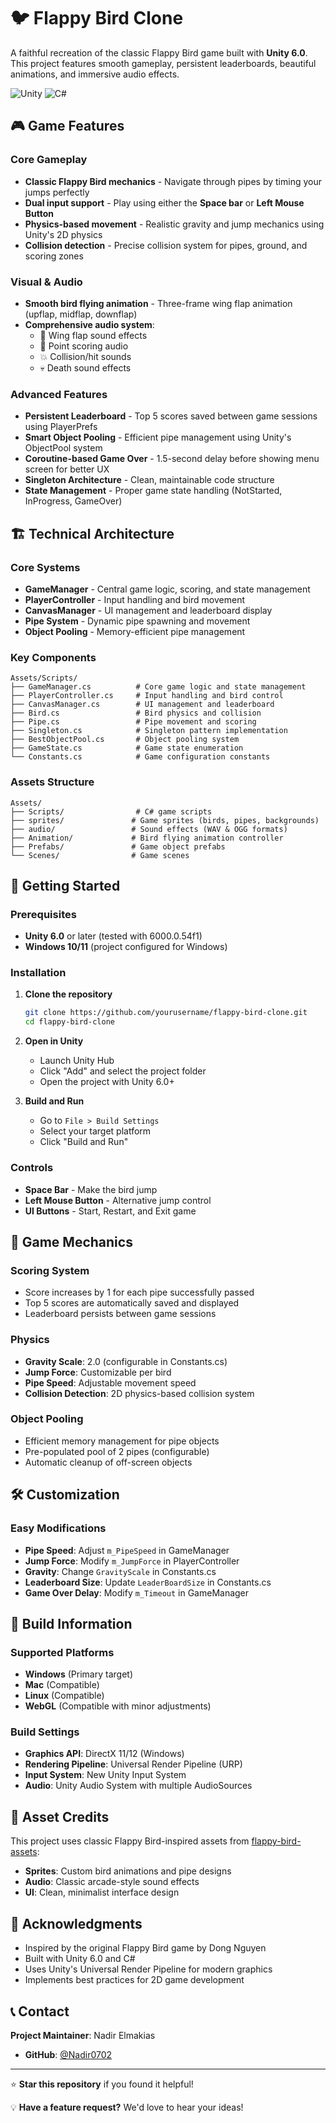 # 🐦 Flappy Bird Clone

A faithful recreation of the classic Flappy Bird game built with **Unity 6.0**. This project features smooth gameplay, persistent leaderboards, beautiful animations, and immersive audio effects.

![Unity](https://img.shields.io/badge/Unity-6000.0.54f1-blue.svg)
![C#](https://img.shields.io/badge/C%23-239120.svg?logo=c-sharp&logoColor=white)

## 🎮 Game Features

### Core Gameplay

-   **Classic Flappy Bird mechanics** - Navigate through pipes by timing your jumps perfectly
-   **Dual input support** - Play using either the **Space bar** or **Left Mouse Button**
-   **Physics-based movement** - Realistic gravity and jump mechanics using Unity's 2D physics
-   **Collision detection** - Precise collision system for pipes, ground, and scoring zones

### Visual & Audio

-   **Smooth bird flying animation** - Three-frame wing flap animation (upflap, midflap, downflap)
-   **Comprehensive audio system**:
    -   🎵 Wing flap sound effects
    -   🎯 Point scoring audio
    -   💥 Collision/hit sounds
    -   💀 Death sound effects

### Advanced Features

-   **Persistent Leaderboard** - Top 5 scores saved between game sessions using PlayerPrefs
-   **Smart Object Pooling** - Efficient pipe management using Unity's ObjectPool system
-   **Coroutine-based Game Over** - 1.5-second delay before showing menu screen for better UX
-   **Singleton Architecture** - Clean, maintainable code structure
-   **State Management** - Proper game state handling (NotStarted, InProgress, GameOver)

## 🏗️ Technical Architecture

### Core Systems

-   **GameManager** - Central game logic, scoring, and state management
-   **PlayerController** - Input handling and bird movement
-   **CanvasManager** - UI management and leaderboard display
-   **Pipe System** - Dynamic pipe spawning and movement
-   **Object Pooling** - Memory-efficient pipe management

### Key Components

```
Assets/Scripts/
├── GameManager.cs          # Core game logic and state management
├── PlayerController.cs     # Input handling and bird control
├── CanvasManager.cs        # UI management and leaderboard
├── Bird.cs                 # Bird physics and collision
├── Pipe.cs                 # Pipe movement and scoring
├── Singleton.cs            # Singleton pattern implementation
├── BestObjectPool.cs       # Object pooling system
├── GameState.cs            # Game state enumeration
└── Constants.cs            # Game configuration constants
```

### Assets Structure

```
Assets/
├── Scripts/                # C# game scripts
├── sprites/               # Game sprites (birds, pipes, backgrounds)
├── audio/                 # Sound effects (WAV & OGG formats)
├── Animation/             # Bird flying animation controller
├── Prefabs/               # Game object prefabs
└── Scenes/                # Game scenes
```

## 🚀 Getting Started

### Prerequisites

-   **Unity 6.0** or later (tested with 6000.0.54f1)
-   **Windows 10/11** (project configured for Windows)

### Installation

1. **Clone the repository**

    ```bash
    git clone https://github.com/yourusername/flappy-bird-clone.git
    cd flappy-bird-clone
    ```

2. **Open in Unity**

    - Launch Unity Hub
    - Click "Add" and select the project folder
    - Open the project with Unity 6.0+

3. **Build and Run**
    - Go to `File > Build Settings`
    - Select your target platform
    - Click "Build and Run"

### Controls

-   **Space Bar** - Make the bird jump
-   **Left Mouse Button** - Alternative jump control
-   **UI Buttons** - Start, Restart, and Exit game

## 🎯 Game Mechanics

### Scoring System

-   Score increases by 1 for each pipe successfully passed
-   Top 5 scores are automatically saved and displayed
-   Leaderboard persists between game sessions

### Physics

-   **Gravity Scale**: 2.0 (configurable in Constants.cs)
-   **Jump Force**: Customizable per bird
-   **Pipe Speed**: Adjustable movement speed
-   **Collision Detection**: 2D physics-based collision system

### Object Pooling

-   Efficient memory management for pipe objects
-   Pre-populated pool of 2 pipes (configurable)
-   Automatic cleanup of off-screen objects

## 🛠️ Customization

### Easy Modifications

-   **Pipe Speed**: Adjust `m_PipeSpeed` in GameManager
-   **Jump Force**: Modify `m_JumpForce` in PlayerController
-   **Gravity**: Change `GravityScale` in Constants.cs
-   **Leaderboard Size**: Update `LeaderBoardSize` in Constants.cs
-   **Game Over Delay**: Modify `m_Timeout` in GameManager

## 📱 Build Information

### Supported Platforms

-   **Windows** (Primary target)
-   **Mac** (Compatible)
-   **Linux** (Compatible)
-   **WebGL** (Compatible with minor adjustments)

### Build Settings

-   **Graphics API**: DirectX 11/12 (Windows)
-   **Rendering Pipeline**: Universal Render Pipeline (URP)
-   **Input System**: New Unity Input System
-   **Audio**: Unity Audio System with multiple AudioSources

## 🎨 Asset Credits

This project uses classic Flappy Bird-inspired assets from [flappy-bird-assets](https://github.com/samuelcust/flappy-bird-assets):

-   **Sprites**: Custom bird animations and pipe designs
-   **Audio**: Classic arcade-style sound effects
-   **UI**: Clean, minimalist interface design

## 🙏 Acknowledgments

-   Inspired by the original Flappy Bird game by Dong Nguyen
-   Built with Unity 6.0 and C#
-   Uses Unity's Universal Render Pipeline for modern graphics
-   Implements best practices for 2D game development

## 📞 Contact

**Project Maintainer**: Nadir Elmakias

-   **GitHub**: [@Nadir0702](https://github.com/Nadir0702)
---

⭐ **Star this repository** if you found it helpful!

💡 **Have a feature request?** We'd love to hear your ideas!
